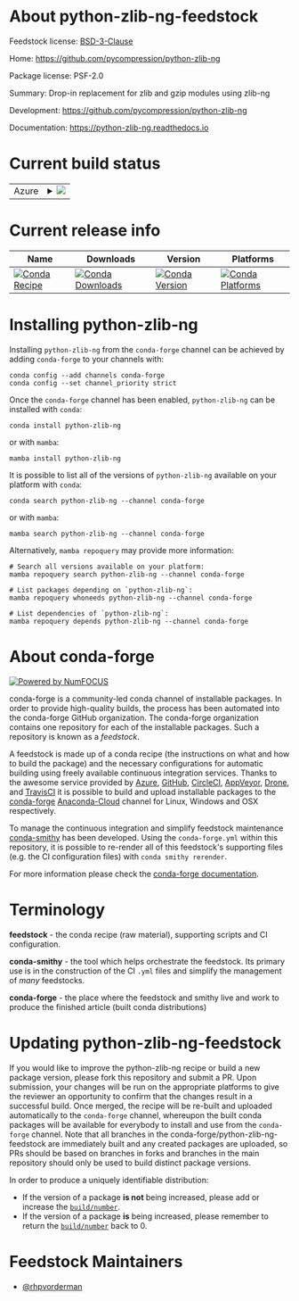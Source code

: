 About python-zlib-ng-feedstock
==============================

Feedstock license: [BSD-3-Clause](https://github.com/conda-forge/python-zlib-ng-feedstock/blob/main/LICENSE.txt)

Home: https://github.com/pycompression/python-zlib-ng

Package license: PSF-2.0

Summary: Drop-in replacement for zlib and gzip modules using zlib-ng

Development: https://github.com/pycompression/python-zlib-ng

Documentation: https://python-zlib-ng.readthedocs.io

Current build status
====================


<table>
    
  <tr>
    <td>Azure</td>
    <td>
      <details>
        <summary>
          <a href="https://dev.azure.com/conda-forge/feedstock-builds/_build/latest?definitionId=18642&branchName=main">
            <img src="https://dev.azure.com/conda-forge/feedstock-builds/_apis/build/status/python-zlib-ng-feedstock?branchName=main">
          </a>
        </summary>
        <table>
          <thead><tr><th>Variant</th><th>Status</th></tr></thead>
          <tbody><tr>
              <td>linux_64_python3.10.____cpython</td>
              <td>
                <a href="https://dev.azure.com/conda-forge/feedstock-builds/_build/latest?definitionId=18642&branchName=main">
                  <img src="https://dev.azure.com/conda-forge/feedstock-builds/_apis/build/status/python-zlib-ng-feedstock?branchName=main&jobName=linux&configuration=linux%20linux_64_python3.10.____cpython" alt="variant">
                </a>
              </td>
            </tr><tr>
              <td>linux_64_python3.11.____cpython</td>
              <td>
                <a href="https://dev.azure.com/conda-forge/feedstock-builds/_build/latest?definitionId=18642&branchName=main">
                  <img src="https://dev.azure.com/conda-forge/feedstock-builds/_apis/build/status/python-zlib-ng-feedstock?branchName=main&jobName=linux&configuration=linux%20linux_64_python3.11.____cpython" alt="variant">
                </a>
              </td>
            </tr><tr>
              <td>linux_64_python3.8.____73_pypy</td>
              <td>
                <a href="https://dev.azure.com/conda-forge/feedstock-builds/_build/latest?definitionId=18642&branchName=main">
                  <img src="https://dev.azure.com/conda-forge/feedstock-builds/_apis/build/status/python-zlib-ng-feedstock?branchName=main&jobName=linux&configuration=linux%20linux_64_python3.8.____73_pypy" alt="variant">
                </a>
              </td>
            </tr><tr>
              <td>linux_64_python3.8.____cpython</td>
              <td>
                <a href="https://dev.azure.com/conda-forge/feedstock-builds/_build/latest?definitionId=18642&branchName=main">
                  <img src="https://dev.azure.com/conda-forge/feedstock-builds/_apis/build/status/python-zlib-ng-feedstock?branchName=main&jobName=linux&configuration=linux%20linux_64_python3.8.____cpython" alt="variant">
                </a>
              </td>
            </tr><tr>
              <td>linux_64_python3.9.____73_pypy</td>
              <td>
                <a href="https://dev.azure.com/conda-forge/feedstock-builds/_build/latest?definitionId=18642&branchName=main">
                  <img src="https://dev.azure.com/conda-forge/feedstock-builds/_apis/build/status/python-zlib-ng-feedstock?branchName=main&jobName=linux&configuration=linux%20linux_64_python3.9.____73_pypy" alt="variant">
                </a>
              </td>
            </tr><tr>
              <td>linux_64_python3.9.____cpython</td>
              <td>
                <a href="https://dev.azure.com/conda-forge/feedstock-builds/_build/latest?definitionId=18642&branchName=main">
                  <img src="https://dev.azure.com/conda-forge/feedstock-builds/_apis/build/status/python-zlib-ng-feedstock?branchName=main&jobName=linux&configuration=linux%20linux_64_python3.9.____cpython" alt="variant">
                </a>
              </td>
            </tr><tr>
              <td>osx_64_python3.10.____cpython</td>
              <td>
                <a href="https://dev.azure.com/conda-forge/feedstock-builds/_build/latest?definitionId=18642&branchName=main">
                  <img src="https://dev.azure.com/conda-forge/feedstock-builds/_apis/build/status/python-zlib-ng-feedstock?branchName=main&jobName=osx&configuration=osx%20osx_64_python3.10.____cpython" alt="variant">
                </a>
              </td>
            </tr><tr>
              <td>osx_64_python3.11.____cpython</td>
              <td>
                <a href="https://dev.azure.com/conda-forge/feedstock-builds/_build/latest?definitionId=18642&branchName=main">
                  <img src="https://dev.azure.com/conda-forge/feedstock-builds/_apis/build/status/python-zlib-ng-feedstock?branchName=main&jobName=osx&configuration=osx%20osx_64_python3.11.____cpython" alt="variant">
                </a>
              </td>
            </tr><tr>
              <td>osx_64_python3.8.____73_pypy</td>
              <td>
                <a href="https://dev.azure.com/conda-forge/feedstock-builds/_build/latest?definitionId=18642&branchName=main">
                  <img src="https://dev.azure.com/conda-forge/feedstock-builds/_apis/build/status/python-zlib-ng-feedstock?branchName=main&jobName=osx&configuration=osx%20osx_64_python3.8.____73_pypy" alt="variant">
                </a>
              </td>
            </tr><tr>
              <td>osx_64_python3.8.____cpython</td>
              <td>
                <a href="https://dev.azure.com/conda-forge/feedstock-builds/_build/latest?definitionId=18642&branchName=main">
                  <img src="https://dev.azure.com/conda-forge/feedstock-builds/_apis/build/status/python-zlib-ng-feedstock?branchName=main&jobName=osx&configuration=osx%20osx_64_python3.8.____cpython" alt="variant">
                </a>
              </td>
            </tr><tr>
              <td>osx_64_python3.9.____73_pypy</td>
              <td>
                <a href="https://dev.azure.com/conda-forge/feedstock-builds/_build/latest?definitionId=18642&branchName=main">
                  <img src="https://dev.azure.com/conda-forge/feedstock-builds/_apis/build/status/python-zlib-ng-feedstock?branchName=main&jobName=osx&configuration=osx%20osx_64_python3.9.____73_pypy" alt="variant">
                </a>
              </td>
            </tr><tr>
              <td>osx_64_python3.9.____cpython</td>
              <td>
                <a href="https://dev.azure.com/conda-forge/feedstock-builds/_build/latest?definitionId=18642&branchName=main">
                  <img src="https://dev.azure.com/conda-forge/feedstock-builds/_apis/build/status/python-zlib-ng-feedstock?branchName=main&jobName=osx&configuration=osx%20osx_64_python3.9.____cpython" alt="variant">
                </a>
              </td>
            </tr><tr>
              <td>win_64_python3.10.____cpython</td>
              <td>
                <a href="https://dev.azure.com/conda-forge/feedstock-builds/_build/latest?definitionId=18642&branchName=main">
                  <img src="https://dev.azure.com/conda-forge/feedstock-builds/_apis/build/status/python-zlib-ng-feedstock?branchName=main&jobName=win&configuration=win%20win_64_python3.10.____cpython" alt="variant">
                </a>
              </td>
            </tr><tr>
              <td>win_64_python3.11.____cpython</td>
              <td>
                <a href="https://dev.azure.com/conda-forge/feedstock-builds/_build/latest?definitionId=18642&branchName=main">
                  <img src="https://dev.azure.com/conda-forge/feedstock-builds/_apis/build/status/python-zlib-ng-feedstock?branchName=main&jobName=win&configuration=win%20win_64_python3.11.____cpython" alt="variant">
                </a>
              </td>
            </tr><tr>
              <td>win_64_python3.8.____73_pypy</td>
              <td>
                <a href="https://dev.azure.com/conda-forge/feedstock-builds/_build/latest?definitionId=18642&branchName=main">
                  <img src="https://dev.azure.com/conda-forge/feedstock-builds/_apis/build/status/python-zlib-ng-feedstock?branchName=main&jobName=win&configuration=win%20win_64_python3.8.____73_pypy" alt="variant">
                </a>
              </td>
            </tr><tr>
              <td>win_64_python3.8.____cpython</td>
              <td>
                <a href="https://dev.azure.com/conda-forge/feedstock-builds/_build/latest?definitionId=18642&branchName=main">
                  <img src="https://dev.azure.com/conda-forge/feedstock-builds/_apis/build/status/python-zlib-ng-feedstock?branchName=main&jobName=win&configuration=win%20win_64_python3.8.____cpython" alt="variant">
                </a>
              </td>
            </tr><tr>
              <td>win_64_python3.9.____73_pypy</td>
              <td>
                <a href="https://dev.azure.com/conda-forge/feedstock-builds/_build/latest?definitionId=18642&branchName=main">
                  <img src="https://dev.azure.com/conda-forge/feedstock-builds/_apis/build/status/python-zlib-ng-feedstock?branchName=main&jobName=win&configuration=win%20win_64_python3.9.____73_pypy" alt="variant">
                </a>
              </td>
            </tr><tr>
              <td>win_64_python3.9.____cpython</td>
              <td>
                <a href="https://dev.azure.com/conda-forge/feedstock-builds/_build/latest?definitionId=18642&branchName=main">
                  <img src="https://dev.azure.com/conda-forge/feedstock-builds/_apis/build/status/python-zlib-ng-feedstock?branchName=main&jobName=win&configuration=win%20win_64_python3.9.____cpython" alt="variant">
                </a>
              </td>
            </tr>
          </tbody>
        </table>
      </details>
    </td>
  </tr>
</table>

Current release info
====================

| Name | Downloads | Version | Platforms |
| --- | --- | --- | --- |
| [![Conda Recipe](https://img.shields.io/badge/recipe-python--zlib--ng-green.svg)](https://anaconda.org/conda-forge/python-zlib-ng) | [![Conda Downloads](https://img.shields.io/conda/dn/conda-forge/python-zlib-ng.svg)](https://anaconda.org/conda-forge/python-zlib-ng) | [![Conda Version](https://img.shields.io/conda/vn/conda-forge/python-zlib-ng.svg)](https://anaconda.org/conda-forge/python-zlib-ng) | [![Conda Platforms](https://img.shields.io/conda/pn/conda-forge/python-zlib-ng.svg)](https://anaconda.org/conda-forge/python-zlib-ng) |

Installing python-zlib-ng
=========================

Installing `python-zlib-ng` from the `conda-forge` channel can be achieved by adding `conda-forge` to your channels with:

```
conda config --add channels conda-forge
conda config --set channel_priority strict
```

Once the `conda-forge` channel has been enabled, `python-zlib-ng` can be installed with `conda`:

```
conda install python-zlib-ng
```

or with `mamba`:

```
mamba install python-zlib-ng
```

It is possible to list all of the versions of `python-zlib-ng` available on your platform with `conda`:

```
conda search python-zlib-ng --channel conda-forge
```

or with `mamba`:

```
mamba search python-zlib-ng --channel conda-forge
```

Alternatively, `mamba repoquery` may provide more information:

```
# Search all versions available on your platform:
mamba repoquery search python-zlib-ng --channel conda-forge

# List packages depending on `python-zlib-ng`:
mamba repoquery whoneeds python-zlib-ng --channel conda-forge

# List dependencies of `python-zlib-ng`:
mamba repoquery depends python-zlib-ng --channel conda-forge
```


About conda-forge
=================

[![Powered by
NumFOCUS](https://img.shields.io/badge/powered%20by-NumFOCUS-orange.svg?style=flat&colorA=E1523D&colorB=007D8A)](https://numfocus.org)

conda-forge is a community-led conda channel of installable packages.
In order to provide high-quality builds, the process has been automated into the
conda-forge GitHub organization. The conda-forge organization contains one repository
for each of the installable packages. Such a repository is known as a *feedstock*.

A feedstock is made up of a conda recipe (the instructions on what and how to build
the package) and the necessary configurations for automatic building using freely
available continuous integration services. Thanks to the awesome service provided by
[Azure](https://azure.microsoft.com/en-us/services/devops/), [GitHub](https://github.com/),
[CircleCI](https://circleci.com/), [AppVeyor](https://www.appveyor.com/),
[Drone](https://cloud.drone.io/welcome), and [TravisCI](https://travis-ci.com/)
it is possible to build and upload installable packages to the
[conda-forge](https://anaconda.org/conda-forge) [Anaconda-Cloud](https://anaconda.org/)
channel for Linux, Windows and OSX respectively.

To manage the continuous integration and simplify feedstock maintenance
[conda-smithy](https://github.com/conda-forge/conda-smithy) has been developed.
Using the ``conda-forge.yml`` within this repository, it is possible to re-render all of
this feedstock's supporting files (e.g. the CI configuration files) with ``conda smithy rerender``.

For more information please check the [conda-forge documentation](https://conda-forge.org/docs/).

Terminology
===========

**feedstock** - the conda recipe (raw material), supporting scripts and CI configuration.

**conda-smithy** - the tool which helps orchestrate the feedstock.
                   Its primary use is in the construction of the CI ``.yml`` files
                   and simplify the management of *many* feedstocks.

**conda-forge** - the place where the feedstock and smithy live and work to
                  produce the finished article (built conda distributions)


Updating python-zlib-ng-feedstock
=================================

If you would like to improve the python-zlib-ng recipe or build a new
package version, please fork this repository and submit a PR. Upon submission,
your changes will be run on the appropriate platforms to give the reviewer an
opportunity to confirm that the changes result in a successful build. Once
merged, the recipe will be re-built and uploaded automatically to the
`conda-forge` channel, whereupon the built conda packages will be available for
everybody to install and use from the `conda-forge` channel.
Note that all branches in the conda-forge/python-zlib-ng-feedstock are
immediately built and any created packages are uploaded, so PRs should be based
on branches in forks and branches in the main repository should only be used to
build distinct package versions.

In order to produce a uniquely identifiable distribution:
 * If the version of a package **is not** being increased, please add or increase
   the [``build/number``](https://docs.conda.io/projects/conda-build/en/latest/resources/define-metadata.html#build-number-and-string).
 * If the version of a package **is** being increased, please remember to return
   the [``build/number``](https://docs.conda.io/projects/conda-build/en/latest/resources/define-metadata.html#build-number-and-string)
   back to 0.

Feedstock Maintainers
=====================

* [@rhpvorderman](https://github.com/rhpvorderman/)

